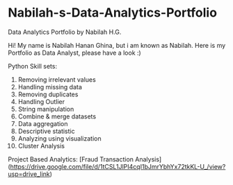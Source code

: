 # Nabilah-s-Data-Analytics-Portfolio
Data Analytics Portfolio by Nabilah H.G.

Hi! My name is Nabilah Hanan Ghina, but i am known as Nabilah. Here is my Portfolio as Data Analyst, please have a look :)

Python Skill sets:
1. Removing irrelevant values
2. Handling missing data
3. Removing duplicates
3. Handling Outlier
4. String manipulation
5. Combine & merge datasets
6. Data aggregation
7. Descriptive statistic
8. Analyzing using visualization
9. Cluster Analysis

Project Based Analytics:
[Fraud Transaction Analysis] (https://drive.google.com/file/d/1tCSL1JlPI4cqI1bJmrYbhYx72tkKL-U_/view?usp=drive_link)
